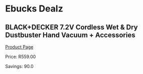 
# Ebucks Dealz
## BLACK+DECKER 7.2V Cordless Wet & Dry Dustbuster Hand Vacuum + Accessories
[Product Page](https://www.ebucks.com/web/shop/productSelected.do?prodId=1173035695&catId=998409624)

Price: R559.00

Savings: 90.0


	